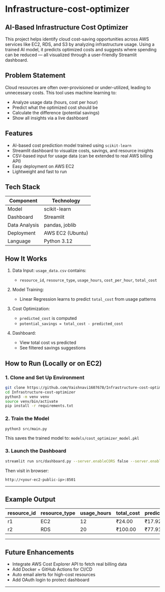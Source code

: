 # Infrastructure-cost-optimizer

## AI-Based Infrastructure Cost Optimizer

This project helps identify cloud cost-saving opportunities across AWS services like EC2, RDS, and S3 by analyzing infrastructure usage. Using a trained AI model, it predicts optimized costs and suggests where spending can be reduced — all visualized through a user-friendly Streamlit dashboard.

## Problem Statement
Cloud resources are often over-provisioned or under-utilized, leading to unnecessary costs. This tool uses machine learning to:
- Analyze usage data (hours, cost per hour)
- Predict what the optimized cost should be
- Calculate the difference (potential savings)
- Show all insights via a live dashboard

## Features
- AI-based cost prediction model trained using `scikit-learn`
- Streamlit dashboard to visualize costs, savings, and resource insights
- CSV-based input for usage data (can be extended to real AWS billing API)
- Easy deployment on AWS EC2
- Lightweight and fast to run

## Tech Stack

| Component         | Technology        |
|------------------|-------------------|
|  Model          | scikit-learn      |
|  Dashboard      | Streamlit         |
|  Data Analysis  | pandas, joblib    |
|  Deployment     | AWS EC2 (Ubuntu)  |
|  Language       | Python 3.12       |


## How It Works

1. Data Input: `usage_data.csv` contains:
   - `resource_id`, `resource_type`, `usage_hours`, `cost_per_hour`, `total_cost`

2. Model Training:
   - Linear Regression learns to predict `total_cost` from usage patterns

3. Cost Optimization:
   - `predicted_cost` is computed
   - `potential_savings = total_cost - predicted_cost`

4. Dashboard:
   - View total cost vs predicted
   - See filtered savings suggestions

## How to Run (Locally or on EC2)

### 1. Clone and Set Up Environment

```bash
git clone https://github.com/Vaishnavi1607678/Infrastructure-cost-optimizer.git
cd Infrastructure-cost-optimizer
python3 -m venv venv
source venv/bin/activate
pip install -r requirements.txt
````

### 2. Train the Model

```bash
python3 src/main.py
```
This saves the trained model to: `models/cost_optimizer_model.pkl`

### 3. Launch the Dashboard

```bash
streamlit run src/dashboard.py --server.enableCORS false --server.enableXsrfProtection false --server.port 8501 --server.address 0.0.0.0
```

Then visit in browser:

```
http://<your-ec2-public-ip>:8501
```

---

## Example Output

| resource\_id | resource\_type | usage\_hours | total\_cost | predicted\_cost | potential\_savings |
| ------------ | -------------- | ------------ | ----------- | --------------- | ------------------ |
| r1           | EC2            | 12           | ₹24.00      | ₹17.92          | ₹6.08              |
| r2           | RDS            | 20           | ₹100.00     | ₹77.91          | ₹22.09             |

---

## Future Enhancements

* Integrate AWS Cost Explorer API to fetch real billing data
* Add Docker + GitHub Actions for CI/CD
* Auto email alerts for high-cost resources
* Add OAuth login to protect dashboard

---


